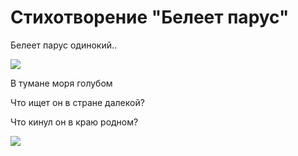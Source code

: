 # Стихотворение "Белеет парус"

Белеет парус одинокий..

<img src = "https://drasler.ru/wp-content/uploads/2019/10/белеет-парус-одинокий-016.jpg">

В тумане моря голубом

Что ищет он в стране далекой?

Что кинул он в краю родном?

<img src = "https://gas-kvas.com/uploads/posts/2023-01/1673558812_gas-kvas-com-p-beleet-parus-odinokii-risunok-detskii-39.jpg">